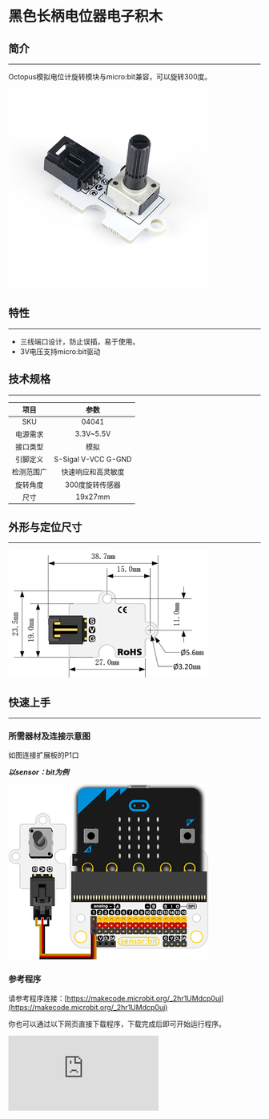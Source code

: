 # 黑色长柄电位器电子积木

## 简介
---
Octopus模拟电位计旋转模块与micro:bit兼容，可以旋转300度。

![](./images/04041.jpg)

## 特性
---
- 三线端口设计，防止误插，易于使用。
- 3V电压支持micro:bit驱动

## 技术规格
---

项目 | 参数
:-: | :-:
SKU|04041
电源需求|3.3V~5.5V
接口类型|模拟
引脚定义|S-Sigal V-VCC G-GND
检测范围广|快速响应和高灵敏度
旋转角度|300度旋转传感器
尺寸|19x27mm

## 外形与定位尺寸
---

![](./images/octopus_board.png)

## 快速上手
---

### 所需器材及连接示意图
如图连接扩展板的P1口

***以sensor：bit为例***

 ![](./images/04041-3.png)


### 参考程序
请参考程序连接：[https://makecode.microbit.org/_2hr1UMdcp0uj](https://makecode.microbit.org/_2hr1UMdcp0uj)

你也可以通过以下网页直接下载程序，下载完成后即可开始运行程序。

<div
    style={{
        position: 'relative',
        paddingBottom: '60%',
        overflow: 'hidden',
    }}
>
    <iframe
        src="https://makecode.microbit.org/_2hr1UMdcp0uj"
        frameborder="0"
        sandbox="allow-popups allow-forms allow-scripts allow-same-origin"
        style={{
            position: 'absolute',
            width: '100%',
            height: '100%',
        }}
    />
</div>
---

### 结果
- 沿顺时针方向旋转模块上的按钮，然后逐渐打开micro:bit屏幕上的点阵屏。逆时针旋转按钮，led将逐一关闭。


## Python 编程

### 步骤 1
下载压缩包并解压[Octopus_MicroPython-master](https://github.com/lionyhw/Octopus_MicroPython/archive/master.zip)
打开[Python editor](https://python.microbit.org/v/2.0)

![](./images/05001_07.png)

为了给电位器模块编程，我们需要添加trimpot.py。点击Load/Save，然后点击Show Files（1）下拉菜单，再点击Add file在本地找到下载并解压完成的Octopus_MicroPython-master文件夹，从中选择trimpot.py添加进来。

![](./images/05001_08.png)
![](./images/05001_09.png)
![](./images/04041_10.png)

### 步骤 2
### 参考程序
```
from microbit import *
from trimpot import *

s = TRIMPOT(pin1)
while True:
    display.scroll(s.get_analog())
```


### 结果
- 通过LED矩阵显示电位器的返回值。



## 相关案例
---

## 技术文档
---

